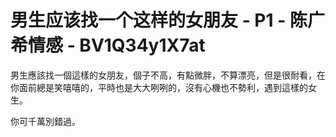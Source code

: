 # 男生应该找一个这样的女朋友 - P1 - 陈广希情感 - BV1Q34y1X7at

男生應該找一個這樣的女朋友，個子不高，有點微胖，不算漂亮，但是很耐看，在你面前總是笑嘻嘻的，平時也是大大咧咧的，沒有心機也不勢利，遇到這樣的女生。

你可千萬別錯過。